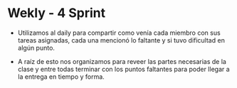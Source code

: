 # Wekly - 4 Sprint 
-  Utilizamos al daily para compartir como venía cada miembro con sus tareas asignadas, cada una mencionó lo faltante y si tuvo dificultad en algún punto.

-  A raíz de esto nos organizamos para reveer las partes necesarias de la clase y entre todas terminar con los puntos faltantes para poder llegar a la entrega en tiempo y forma.
